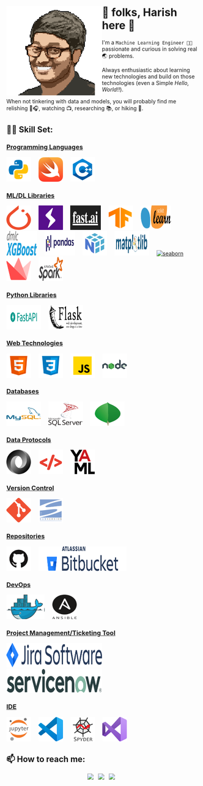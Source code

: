<div>
<img src="https://raw.githubusercontent.com/harish678/harish678/master/logos/bio-photo.png" alt="Harish" align='left' width=250>  <h1> 👋 folks, Harish here 🙏 </h1>
</div>

I'm a ```Machine Learning Engineer 🐱‍💻``` passionate and curious in solving real 🌏 problems. 

Always enthusiastic about learning new technologies and build on those technologies (even a Simple <i>Hello, World!!</i>).

When not tinkering with data and models, you will probably find me relishing 🎵🎧, watching 📺, researching 📚, or hiking 🗻.

🤹‍♂️ Skill Set:
---
<h3><ins>Programming Languages</ins></h3>

<a href="https://www.python.org/" title="Python"><img src="https://raw.githubusercontent.com/harish678/harish678/master/logos/Languages/python3.png" alt="Python" height=64, width = 64></a> &nbsp; &nbsp;
<a href="https://developer.apple.com/swift/" title="Swift"><img src="https://raw.githubusercontent.com/harish678/harish678/master/logos/Languages/swift.png" alt="Swift" height=64, width = 64></a> &nbsp; &nbsp;
<a href="https://isocpp.org/" title="C++"><img src="https://raw.githubusercontent.com/harish678/harish678/master/logos/Languages/C++.png" alt="C++" height=64, width = 64></a> &nbsp; &nbsp;

<h3><ins>ML/DL Libraries</ins></h3>

<a href="https://pytorch.org/" title="PyTorch"><img src="https://raw.githubusercontent.com/harish678/harish678/master/logos/Libraries/pytorch.png" alt="PyTorch" height=64, width = 64></a> &nbsp; &nbsp;
<a href="https://github.com/PyTorchLightning/pytorch-lightning" title="PyTorch Lightning"><img src="https://raw.githubusercontent.com/harish678/harish678/master/logos/Libraries/lightning.png" alt="PyTorch Lightning" height=64, width = 64></a> &nbsp; &nbsp;
<a href="https://github.com/fastai/fastai" title="fast.ai"><img src="https://raw.githubusercontent.com/harish678/harish678/master/logos/Libraries/fastai.png" alt="fast.ai" height=64, width = 80></a> &nbsp; &nbsp;
<a href="https://www.tensorflow.org/" title="TensorFlow"><img src="https://raw.githubusercontent.com/harish678/harish678/master/logos/Libraries/tensorflow.png" alt="TensorFlow" height=64, width = 64></a> &nbsp; &nbsp;
<a href="https://scikit-learn.org/" title="scikit-learn"><img src="https://raw.githubusercontent.com/harish678/harish678/master/logos/Libraries/scikit-learn.png" alt="scikit-learn" height=64, width = 80></a> &nbsp; &nbsp;
<a href="https://github.com/dmlc/xgboost" title="xgboost"><img src="https://raw.githubusercontent.com/harish678/harish678/master/logos/Libraries/xgboost.png" alt="xgboost" height=64, width = 80></a> &nbsp; &nbsp;
<a href="https://pandas.pydata.org/" title="pandas"><img src="https://raw.githubusercontent.com/harish678/harish678/master/logos/Libraries/pandas.png" alt="pandas" height=64, width = 80></a> &nbsp; &nbsp;
<a href="https://numpy.org/" title="numpy"><img src="https://raw.githubusercontent.com/harish678/harish678/master/logos/Libraries/numpy.png" alt="numpy" height=64, width = 64></a> &nbsp; &nbsp;
<a href="https://matplotlib.org/" title="matplotlib"><img src="https://raw.githubusercontent.com/harish678/harish678/master/logos/Libraries/matplotlib.png" alt="matplotlib" height=64, width = 90></a> &nbsp; &nbsp;
<a href="https://seaborn.pydata.org/" title="seaborn"><img src="https://raw.githubusercontent.com/harish678/harish678/master/logos/Libraries/seaborn.png" alt="seaborn" height=64, width = 64></a> &nbsp; &nbsp;
<a href="https://www.streamlit.io/" title="streamlit"><img src="https://raw.githubusercontent.com/harish678/harish678/master/logos/Libraries/streamlit.png" alt="streamlit" height=64, width = 64></a> &nbsp; &nbsp;
<a href="https://spark.apache.org/" title="spark"><img src="https://raw.githubusercontent.com/harish678/harish678/master/logos/Libraries/spark.png" alt="spark" height=64, width = 64></a> &nbsp; &nbsp;

<h3><ins>Python Libraries</ins></h3>

<a href="https://fastapi.tiangolo.com/" title="fastapi"><img src="https://raw.githubusercontent.com/harish678/harish678/master/logos/Libraries/fastapi.png" alt="fastapi" height=64, width = 90></a> &nbsp; &nbsp;
<a href="https://palletsprojects.com/p/flask/" title="flask"><img src="https://raw.githubusercontent.com/harish678/harish678/master/logos/Libraries/flask.png" alt="flask" height=64, width = 90></a> &nbsp; &nbsp;

<h3><ins>Web Technologies</ins></h3>

<a href="https://whatwg.org/" title="HTML"><img src="https://raw.githubusercontent.com/harish678/harish678/master/logos/Web/html5.png" alt="HTML" height=64, width = 64></a> &nbsp; &nbsp;
<a href="https://www.w3.org/Style/CSS/" title="CSS"><img src="https://raw.githubusercontent.com/harish678/harish678/master/logos/Web/css3.png" alt="CSS" height=64, width = 64></a> &nbsp; &nbsp;
<a href="" title="JS"><img src="https://raw.githubusercontent.com/harish678/harish678/master/logos/Web/js.png" alt="JS" height=64, width = 64></a> &nbsp; &nbsp;
<a href="https://nodejs.org/" title="node.js"><img src="https://raw.githubusercontent.com/harish678/harish678/master/logos/Web/nodejs.png" alt="node.js" height=64, width = 64></a> &nbsp; &nbsp;

<h3><ins>Databases</ins></h3>

<a href="https://www.mysql.com/" title="MySQL"><img src="https://raw.githubusercontent.com/harish678/harish678/master/logos/Database/mysql.png" alt="MySQL" height=64, width = 90></a> &nbsp; &nbsp;
<a href="https://www.microsoft.com/en-in/sql-server" title="MSSQL"><img src="https://raw.githubusercontent.com/harish678/harish678/master/logos/Database/mssql.png" alt="MSSQL" height=64, width = 90></a> &nbsp; &nbsp;
<a href="https://www.mongodb.com/" title="mongodb"><img src="https://raw.githubusercontent.com/harish678/harish678/master/logos/Database/mongodb.png" alt="mongodb" height=64, width = 90></a> &nbsp; &nbsp; 

<h3><ins>Data Protocols</ins></h3>

<a href="https://json.org/" title="JSON"><img src="https://raw.githubusercontent.com/harish678/harish678/master/logos/Data/json.png" alt="JSON" height=64, width = 64></a> &nbsp; &nbsp;
<a href="https://www.w3.org/XML/" title="XML"><img src="https://raw.githubusercontent.com/harish678/harish678/master/logos/Data/xml.png" alt="XML" height=64, width = 64></a> &nbsp; &nbsp;
<a href="http://yaml.org/" title="YAML"><img src="https://raw.githubusercontent.com/harish678/harish678/master/logos/Data/yaml.png" alt="YAML" height=64, width = 64></a> &nbsp; &nbsp;

<h3><ins>Version Control</ins></h3>

<a href="https://git-scm.com/" title="git"><img src="https://raw.githubusercontent.com/harish678/harish678/master/logos/Version Control/git.png" alt="git" height=64, width = 64></a> &nbsp; &nbsp;
<a href="https://subversion.apache.org/" title="svn"><img src="https://raw.githubusercontent.com/harish678/harish678/master/logos/Version Control/svn.png" alt="svn" height=64, width = 64></a> &nbsp; &nbsp;

<h3><ins>Repositories</ins></h3>

<a href="https://github.com/" title="github"><img src="https://raw.githubusercontent.com/harish678/harish678/master/logos/Repositories/github.png" alt="github" height=64, width = 64></a> &nbsp; &nbsp;
<a href="https://bitbucket.org/" title="bitbucket"><img src="https://raw.githubusercontent.com/harish678/harish678/master/logos/Repositories/bitbucket.png" alt="bitbucket" height=64, width = 230></a> &nbsp; &nbsp;

<h3><ins>DevOps</ins></h3>

<a href="https://www.docker.com/" title="docker"><img src="https://raw.githubusercontent.com/harish678/harish678/master/logos/Devops/docker.png" alt="docker" height=64, width = 100></a> &nbsp; &nbsp;
<a href="https://www.ansible.com/" title="ansible"><img src="https://raw.githubusercontent.com/harish678/harish678/master/logos/Devops/ansible.png" alt="ansible" height=64, width = 64></a> &nbsp; &nbsp;

<h3><ins>Project Management/Ticketing Tool</ins></h3>

<a href="https://www.atlassian.com/software/jira" title="jira"><img src="https://raw.githubusercontent.com/harish678/harish678/master/logos/PM/jira.png" alt="jira" height=64, width = 250></a> &nbsp; &nbsp;
<a href="https://www.servicenow.com/" title="snow"><img src="https://raw.githubusercontent.com/harish678/harish678/master/logos/PM/snow.png" alt="snow" height=64, width = 250></a> &nbsp; &nbsp;

<h3><ins>IDE</ins></h3>

<a href="https://jupyter.org/" title="jupyter-lab"><img src="https://raw.githubusercontent.com/harish678/harish678/master/logos/IDE/jupyter-notebook.png" alt="jupyter-lab" height=64, width = 64></a> &nbsp; &nbsp;
<a href="https://code.visualstudio.com/" title="vscode"><img src="https://raw.githubusercontent.com/harish678/harish678/master/logos/IDE/vscode.png" alt="vscode" height=64, width = 64></a> &nbsp; &nbsp;
<a href="https://www.spyder-ide.org/" title="spyder"><img src="https://raw.githubusercontent.com/harish678/harish678/master/logos/IDE/spyder.png" alt="spyder" height=64, width = 64></a> &nbsp; &nbsp;
<a href="https://visualstudio.microsoft.com/" title="VStudio"><img src="https://raw.githubusercontent.com/harish678/harish678/master/logos/IDE/VStudio.png" alt="VStudio" height=64, width = 64></a> &nbsp; &nbsp;


📫 How to reach me:
---
<p align='center'>
  <a href="https://www.linkedin.com/in/harishvutukuri/"><img height="40" src="https://github.com/WaylonWalker/WaylonWalker/blob/main/icon/linkedin.png?raw=true"></a>&nbsp;&nbsp;
  <a href="https://twitter.com/iHarishV"><img height="40" src="https://github.com/WaylonWalker/WaylonWalker/blob/main/icon/twitter.png?raw=true"></a>&nbsp;&nbsp;
  <a href="https://instagram.com/harishvutukuri678"><img height="40" src="https://github.com/WaylonWalker/WaylonWalker/blob/main/icon/instagram.jpg?raw=true"></a>&nbsp;&nbsp;
</p>
